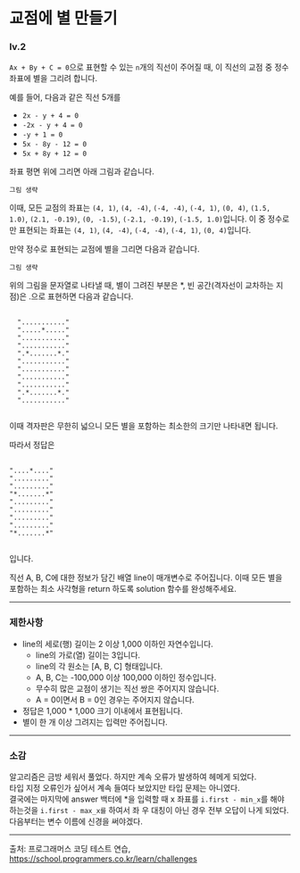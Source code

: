 # 교점에 별 만들기
### lv.2
`Ax + By + C = 0`으로 표현할 수 있는 `n`개의 직선이 주어질 때, 이 직선의 교점 중 정수 좌표에 별을 그리려 합니다.

예를 들어, 다음과 같은 직선 5개를

* `2x - y + 4 = 0`
* `-2x - y + 4 = 0`
* `-y + 1 = 0`
* `5x - 8y - 12 = 0`
* `5x + 8y + 12 = 0`

좌표 평면 위에 그리면 아래 그림과 같습니다.

`그림 생략`   

이때, 모든 교점의 좌표는 `(4, 1)`, `(4, -4)`, `(-4, -4)`, `(-4, 1)`, `(0, 4)`, `(1.5, 1.0)`, `(2.1, -0.19)`, `(0, -1.5)`, `(-2.1, -0.19)`, `(-1.5, 1.0)`입니다. 이 중 정수로만 표현되는 좌표는 `(4, 1)`, `(4, -4)`, `(-4, -4)`, `(-4, 1)`, `(0, 4)`입니다.

만약 정수로 표현되는 교점에 별을 그리면 다음과 같습니다.

`그림 생략`   

위의 그림을 문자열로 나타낼 때, 별이 그려진 부분은 *, 빈 공간(격자선이 교차하는 지점)은 .으로 표현하면 다음과 같습니다.
<pre>
  <code>
  "..........."  
  ".....*....."  
  "..........."  
  "..........."  
  ".*.......*."  
  "..........."  
  "..........."  
  "..........."  
  "..........."  
  ".*.......*."  
  "..........."  
  </code>
</pre>

이때 격자판은 무한히 넓으니 모든 별을 포함하는 최소한의 크기만 나타내면 됩니다.

따라서 정답은

<pre>
  <code>
"....*...."  
"........."  
"........."  
"*.......*"  
"........."  
"........."  
"........."  
"........."  
"*.......*"  
  </code>
</pre>

입니다.

직선 A, B, C에 대한 정보가 담긴 배열 line이 매개변수로 주어집니다. 이때 모든 별을 포함하는 최소 사각형을 return 하도록 solution 함수를 완성해주세요.
- - -
### 제한사항
* line의 세로(행) 길이는 2 이상 1,000 이하인 자연수입니다.
  * line의 가로(열) 길이는 3입니다.
  * line의 각 원소는 [A, B, C] 형태입니다.
  * A, B, C는 -100,000 이상 100,000 이하인 정수입니다.
  * 무수히 많은 교점이 생기는 직선 쌍은 주어지지 않습니다.
  * A = 0이면서 B = 0인 경우는 주어지지 않습니다.
* 정답은 1,000 * 1,000 크기 이내에서 표현됩니다.
* 별이 한 개 이상 그려지는 입력만 주어집니다.
- - - 
### 소감
알고리즘은 금방 세워서 풀었다. 하지만 계속 오류가 발생하여 헤메게 되었다.   
타입 지정 오류인가 싶어서 계속 들여다 보았지만 타입 문제는 아니였다.   
결국에는 마지막에 answer 백터에 *을 입력할 때 x 좌표를 `i.first - min_x`를 해야 하는것을 `i.first - max_x를` 하여서 좌 우 대칭이 아닌 경우 전부 오답이 나게 되었다.   
다음부터는 변수 이름에 신경을 써야겠다.
- - -
출처: 프로그래머스 코딩 테스트 연습, https://school.programmers.co.kr/learn/challenges
